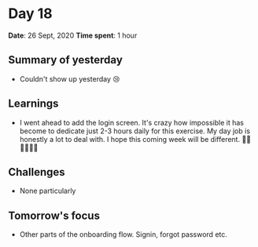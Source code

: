 # Day 18

**Date**: 26 Sept, 2020
**Time spent**: 1 hour

## Summary of yesterday

- Couldn't show up yesterday 😢

## Learnings

- I went ahead to add the login screen. It's crazy how impossible it has become to dedicate just 2-3 hours daily for this exercise. My day job is honestly a lot to deal with. I hope this coming week will be different. 💪🏾💪🏾💪🏾

## Challenges

- None particularly

## Tomorrow's focus

- Other parts of the onboarding flow. Signin, forgot password etc.
